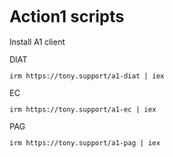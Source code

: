 # Action1 scripts

Install A1 client

DIAT

	irm https://tony.support/a1-diat | iex

EC

	irm https://tony.support/a1-ec | iex

PAG

 	irm https://tony.support/a1-pag | iex
